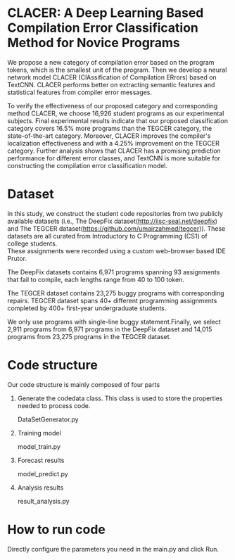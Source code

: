 # CLACER: A Deep Learning Based Compilation Error Classification Method for Novice Programs

We propose a new category of compilation error based on the program tokens, which is the smallest unit of the program. Then we develop a neural network model CLACER (ClAssification of Compilation ERrors) based on TextCNN. CLACER performs better on extracting semantic features and statistical features from compiler error messages. 

To verify the effectiveness of our proposed category and corresponding method CLACER, we choose 16,926 student programs as our experimental subjects. Final experimental results indicate that our proposed classification category covers 16.5% more programs than the TEGCER category, the state-of-the-art category. Moreover, CLACER improves the compiler's localization effectiveness and with a 4.25% improvement on the TEGCER category. Further analysis shows that CLACER has a promising prediction performance for different error classes, and TextCNN is more suitable for constructing the compilation error classification model.


# Dataset

In this study, we construct the student code repositories from two publicly available datasets (i.e., The DeepFix dataset(http://iisc-seal.net/deepfix) and The TEGCER dataset(https://github.com/umairzahmed/tegcer)). These datasets are all curated from Introductory to C Programming (CS1) of college students.  
These assignments were recorded using a custom web-browser based IDE Prutor. 

The DeepFix datasets contains 6,971 programs spanning 93 assignments that fail to compile, each lengths range from 40 to 100 token. 

The TEGCER dataset contains 23,275 buggy programs with corresponding repairs. TEGCER dataset spans 40+ different programming assignments completed by  400+ first-year undergraduate students.

We  only use programs with single-line buggy statement.Finally, we select 2,911 programs  from 6,971 programs in the DeepFix dataset and 14,015 programs from 23,275 programs in the TEGCER dataset.


# Code structure

Our code structure is mainly composed of four parts

1. Generate the codedata class. This class is used to store the properties needed to process code.

    DataSetGenerator.py

2. Training model

    model_train.py

3. Forecast results

    model_predict.py

4. Analysis results

    result_analysis.py


# How to run code
Directly configure the parameters you need in the main.py and click Run.

